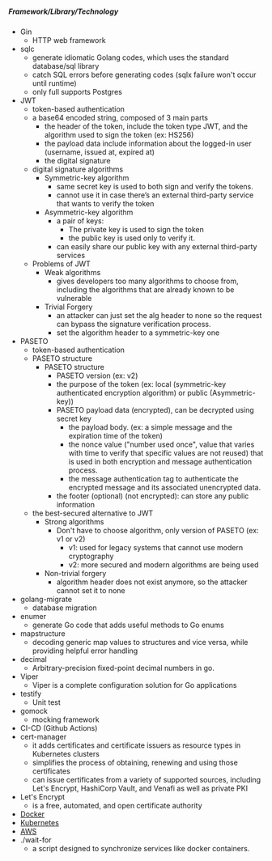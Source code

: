 ##### Framework/Library/Technology
- Gin
  - HTTP web framework
- sqlc
  - generate idiomatic Golang codes, which uses the standard database/sql library
  - catch SQL errors before generating codes (sqlx failure won't occur until runtime)
  - only full supports Postgres
- JWT
  - token-based authentication
  - a base64 encoded string, composed of 3 main parts
    - the header of the token, include the token type JWT, and the algorithm used to sign the token (ex: HS256)
    - the payload data include information about the logged-in user (username, issued at, expired at)
    - the digital signature
  - digital signature algorithms
    - Symmetric-key algorithm
      - same secret key is used to both sign and verify the tokens.
      - cannot use it in case there’s an external third-party service that wants to verify the token
    - Asymmetric-key algorithm
      - a pair of keys:
        - The private key is used to sign the token 
        - the public key is used only to verify it. 
      - can easily share our public key with any external third-party services
  - Problems of JWT
    - Weak algorithms
      - gives developers too many algorithms to choose from, including the algorithms that are already known to be vulnerable
    - Trivial Forgery
      - an attacker can just set the alg header to none so the request can bypass the signature verification process.
      - set the algorithm header to a symmetric-key one
- PASETO
  - token-based authentication
  - PASETO structure
    - PASETO structure
      - PASETO version (ex: v2)
      - the purpose of the token (ex: local (symmetric-key authenticated encryption algorithm) or public (Asymmetric-key))
      - PASETO payload data (encrypted), can be decrypted using secret key
        - the payload body. (ex: a simple message and the expiration time of the token)
        - the nonce value ("number used once",  value that varies with time to verify that specific values are not reused) 
        that is used in both encryption and message authentication process.
        - the message authentication tag to authenticate the encrypted message and its associated unencrypted data.
      - the footer (optional) (not encrypted): can store any public information 
  - the best-secured alternative to JWT
    - Strong algorithms
      - Don't have to choose algorithm, only version of PASETO (ex: v1 or v2)
        - v1: used for legacy systems that cannot use modern cryptography
        - v2: more secured and modern algorithms are being used
    - Non-trivial forgery
      - algorithm header does not exist anymore, so the attacker cannot set it to none
- golang-migrate
  - database migration
- enumer
  - generate Go code that adds useful methods to Go enums
- mapstructure
  - decoding generic map values to structures and vice versa, while providing helpful error handling
- decimal
  - Arbitrary-precision fixed-point decimal numbers in go.
- Viper
  - Viper is a complete configuration solution for Go applications
- testify
  - Unit test
- gomock
  - mocking framework
- CI-CD (Github Actions)
- cert-manager
  - it adds certificates and certificate issuers as resource types in Kubernetes clusters 
  - simplifies the process of obtaining, renewing and using those certificates
  - can issue certificates from a variety of supported sources, including Let's Encrypt, 
  HashiCorp Vault, and Venafi as well as private PKI
- Let's Encrypt 
  - is a free, automated, and open certificate authority
- [Docker](docker.md)
- [Kubernetes](kubernetes.md)
- [AWS](aws.md)
- ./wait-for 
  - a script designed to synchronize services like docker containers. 